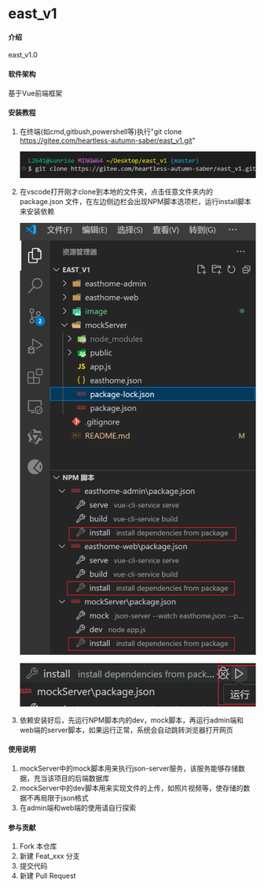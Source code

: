 # east_v1

#### 介绍

east_v1.0

#### 软件架构

基于Vue前端框架

#### 安装教程

1. 在终端(如cmd,gitbush,powershell等)执行"git clone https://gitee.com/heartless-autumn-saber/east_v1.git"

   ![1721006494426](image/README/1721006494426.png)
2. 在vscode打开刚才clone到本地的文件夹，点击任意文件夹内的 package.json 文件，在左边侧边栏会出现NPM脚本选项栏，运行install脚本来安装依赖

   ![1721006666231](image/README/1721006666231.png)

   ![1721006838499](image/README/1721006838499.png)
3. 依赖安装好后，先运行NPM脚本内的dev，mock脚本，再运行admin端和web端的server脚本，如果运行正常，系统会自动跳转浏览器打开网页

#### 使用说明

1. mockServer中的mock脚本用来执行json-server服务，该服务能够存储数据，充当该项目的后端数据库
2. mockServer中的dev脚本用来实现文件的上传，如照片视频等，使存储的数据不再局限于json格式
3. 在admin端和web端的使用请自行探索

#### 参与贡献

1. Fork 本仓库
2. 新建 Feat_xxx 分支
3. 提交代码
4. 新建 Pull Request
